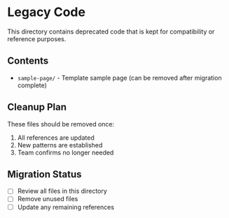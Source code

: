 # Legacy Code

This directory contains deprecated code that is kept for compatibility or reference purposes.

## Contents

- `sample-page/` - Template sample page (can be removed after migration complete)

## Cleanup Plan

These files should be removed once:

1. All references are updated
2. New patterns are established
3. Team confirms no longer needed

## Migration Status

- [ ] Review all files in this directory
- [ ] Remove unused files
- [ ] Update any remaining references
